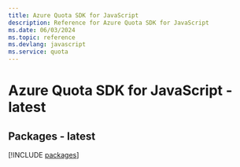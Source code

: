 ```yaml
---
title: Azure Quota SDK for JavaScript
description: Reference for Azure Quota SDK for JavaScript
ms.date: 06/03/2024
ms.topic: reference
ms.devlang: javascript
ms.service: quota
---
```

# Azure Quota SDK for JavaScript - latest
## Packages - latest
[!INCLUDE [packages](quota-index.md)]